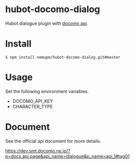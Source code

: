 # hubot-docomo-dialog

Hubot dialogue plugin with [docomo api](https://dev.smt.docomo.ne.jp/?p=docs.api.page&api_name=dialogue&p_name=api_usage_scenario).

# Install

```
$ npm install nemupm/hubot-docomo-dialog.git#master
```

# Usage

Set the following environment variables.

* DOCOMO_API_KEY
* CHARACTER_TYPE

# Document

See the official api document for more details.

https://dev.smt.docomo.ne.jp/?p=docs.api.page&api_name=dialogue&p_name=api_1#tag01
